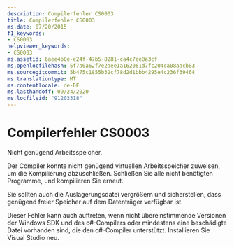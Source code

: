 ```yaml
---
description: Compilerfehler CS0003
title: Compilerfehler CS0003
ms.date: 07/20/2015
f1_keywords:
- CS0003
helpviewer_keywords:
- CS0003
ms.assetid: 6aee4b0e-e24f-47b5-8281-ca4c7ee8a3cf
ms.openlocfilehash: 5f7a0a62f7e2aee1a162061d7fc204ca08aacb83
ms.sourcegitcommit: 5b475c1855b32cf78d2d1bbb4295e4c236f39464
ms.translationtype: MT
ms.contentlocale: de-DE
ms.lasthandoff: 09/24/2020
ms.locfileid: "91203318"
---
```

# <a name="compiler-error-cs0003"></a>Compilerfehler CS0003

Nicht genügend Arbeitsspeicher.  
  
 Der Compiler konnte nicht genügend virtuellen Arbeitsspeicher zuweisen, um die Kompilierung abzuschließen. Schließen Sie alle nicht benötigten Programme, und kompilieren Sie erneut.  
  
 Sie sollten auch die Auslagerungsdatei vergrößern und sicherstellen, dass genügend freier Speicher auf dem Datenträger verfügbar ist.  
  
 Dieser Fehler kann auch auftreten, wenn nicht übereinstimmende Versionen der Windows SDK und des c#-Compilers oder mindestens eine beschädigte Datei vorhanden sind, die den c#-Compiler unterstützt. Installieren Sie Visual Studio neu.
